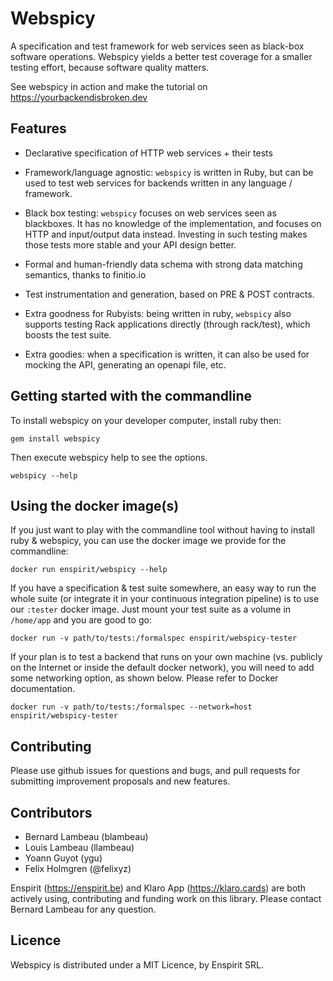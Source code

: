 # Webspicy

A specification and test framework for web services seen as black-box software
operations. Webspicy yields a better test coverage for a smaller testing effort,
because software quality matters.

See webspicy in action and make the tutorial on https://yourbackendisbroken.dev

## Features

* Declarative specification of HTTP web services + their tests

* Framework/language agnostic: `webspicy` is written in Ruby, but can be used
  to test web services for backends written in any language / framework.

* Black box testing: `webspicy` focuses on web services seen as blackboxes. It
  has no knowledge of the implementation, and focuses on HTTP and input/output
  data instead. Investing in such testing makes those tests more stable and
  your API design better.

* Formal and human-friendly data schema with strong data matching semantics,
  thanks to finitio.io

* Test instrumentation and generation, based on PRE & POST contracts.

* Extra goodness for Rubyists: being written in ruby, `webspicy` also supports
  testing Rack applications directly (through rack/test), which boosts the
  test suite.

* Extra goodies: when a specification is written, it can also be used for
  mocking the API, generating an openapi file, etc.

## Getting started with the commandline

To install webspicy on your developer computer, install ruby then:

```
gem install webspicy
```

Then execute webspicy help to see the options.

```
webspicy --help
```

## Using the docker image(s)

If you just want to play with the commandline tool without having to
install ruby & webspicy, you can use the docker image we provide for
the commandline:

```
docker run enspirit/webspicy --help
```

If you have a specification & test suite somewhere, an easy way to run the
whole suite (or integrate it in your continuous integration pipeline) is
to use our `:tester` docker image. Just mount your test suite as a volume
in `/home/app` and you are good to go:

```
docker run -v path/to/tests:/formalspec enspirit/webspicy-tester
```

If your plan is to test a backend that runs on your own machine (vs.
publicly on the Internet or inside the default docker network),
you will need to add some networking option, as shown below. Please
refer to Docker documentation.

```
docker run -v path/to/tests:/formalspec --network=host enspirit/webspicy-tester
```

## Contributing

Please use github issues for questions and bugs, and pull requests for
submitting improvement proposals and new features.

## Contributors

* Bernard Lambeau (blambeau)
* Louis Lambeau (llambeau)
* Yoann Guyot (ygu)
* Felix Holmgren (@felixyz)

Enspirit (https://enspirit.be) and Klaro App (https://klaro.cards) are
both actively using, contributing and funding work on this library.
Please contact Bernard Lambeau for any question.

## Licence

Webspicy is distributed under a MIT Licence, by Enspirit SRL.
